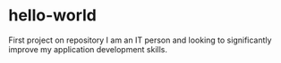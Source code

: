 # hello-world
First project on repository
I am an IT person and looking to significantly improve my application development skills.

